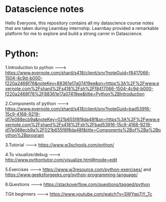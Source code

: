 # Datascience notes 
Hello Everyone, this repository contains all my datascience course notes that are taken during Learnbay internship. Learnbay provided a remarkable platform for me to explore and build a strong carrer in Datascience. 

# Python:

1.Introduction to python ---> https://www.evernote.com/shard/s418/client/snv?noteGuid=f8417066-1504-4c9d-b000-f220a2468f76&noteKey=88361e17a07419ee&sn=https%3A%2F%2Fwww.evernote.com%2Fshard%2Fs418%2Fsh%2Ff8417066-1504-4c9d-b000-f220a2468f76%2F88361e17a07419ee&title=Python%2BIntroduction

2.Components of python ---> https://www.evernote.com/shard/s418/client/snv?noteGuid=bad53916-15c9-4168-9219-d17e088ecb9a&noteKey=021b655f8f8da48f&sn=https%3A%2F%2Fwww.evernote.com%2Fshard%2Fs418%2Fsh%2Fbad53916-15c9-4168-9219-d17e088ecb9a%2F021b655f8f8da48f&title=Components%2Bof%2Ba%2Bpython%2Bprogram

3.Tutorial ---> https://www.w3schools.com/python/

4.To visualize/debug ---> http://www.pythontutor.com/visualize.html#mode=edit

5.Exercises ---> https://www.w3resource.com/python-exercises/ and https://www.geeksforgeeks.org/python-programming-language/

6.Questions ---> https://stackoverflow.com/questions/tagged/python

7.Git beginners ---> https://www.youtube.com/watch?v=SWYqp7iY_Tc
